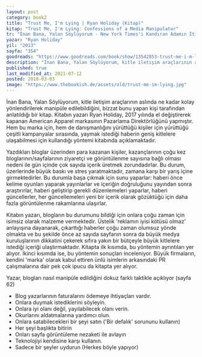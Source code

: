 ```yaml
---
layout: post  
category: book2  
title: "Trust Me, I'm Lying | Ryan Holiday (Kitap)"  
kitap: "Trust Me, I'm Lying: Confessions of a Media Manipulator"  
tr: "İnan Bana, Yalan Söylüyorum - New York Times'i Kandıran Adamın İtirafları"  
yazar: "Ryan Holiday"  
yil: "2013"  
sayfa: "354"  
goodreads: "https://www.goodreads.com/book/show/13542853-trust-me-i-m-lying"
description: "İnan Bana, Yalan Söylüyorum, kitle iletişim araçlarının aslında ne kadar kolay yönlendirilerek manipüle edilebildiğini anlatıyor."
published: true
last_modified_at: 2021-07-12
posted: 2018-03-03
image: "https://www.thebookish.de/assets/old/trust-me-im-lying.jpg"
---
```


İnan Bana, Yalan Söylüyorum, kitle iletişim araçlarının aslında ne kadar kolay yönlendirilerek manipüle edilebildiğini, bizzat bunu yapan kişi tarafından anlatıldığı bir kitap. Kitabın yazarı Ryan Holiday, 2017 yılında el değiştirerek kapanan American Apparel markasının Pazarlama Direktörlüğünü yapmıştır. Hem bu marka için, hem de danışmanlığını yürüttüğü kişiler için yürüttüğü çeşitli kampanyalar sırasında, yaymak istediği haberin geniş kitlelere ulaşabilmesi için kullandığı yöntemi kitabında açıklamaktadır.  
  
Yazdıkları bloglar üzerinden para kazanan kişiler, kazançlarının çoğu kez bloglarının/sayfalarının ziyaretçi ve görüntülenme sayısına bağlı olması nedeni ile gün içinde çok sayıda içerik üretmek zorundadırlar. Bu durum, üzerlerinde büyük baskı ve stres yaratmaktadır, zamana karşı bir yarış içine girmektedirler. Bu durumla başa çıkmak için sunu yaparlar: haberi önce kelime oyunları yaparak yayınlarlar ve içeriğin doğruluğunu yayından sonra araştırırlar, haberi geliştirip gerekli düzenlemeleri yaparlar, haberi güncellerler, her güncellemeleri yeni bir içerik olarak gözüktüğü için daha fazla görüntülenme rakamlarına ulaşırlar.  
  
Kitabın yazarı, blogların bu durumunu bildiği için onlara çoğu zaman için isimsiz olarak malzeme vermektedir. Üstelik 'reklamın iyisi kötüsü olmaz' anlayışına dayanarak, çıkarttığı haberler çoğu zaman olumsuz yönde olmakta ve bu şekilde önce az sayıda sayfanın sonra da büyük medya kuruluşlarının dikkatini çekerek sıfıra yakın bir bütçeyle büyük kitlelere istediği içeriği ulaştırmaktadır. Kitapta ilk kısımda, bu yöntemin ayrıntıları yer alıyor. İkinci kısımda ise, bu yöntemin sonuçları inceleniyor. Büyük firmaların, kendini 'marka' olarak kabul ettiren ünlü isimlerin arkasındaki PR çalışmalarına dair pek çok ipucu da kitapta yer alıyor.  
  
Yazar, blogları nasıl manipüle edildiğini dokuz farklı taktikle açıklıyor (sayfa 62)  
- Blog yazarlarının faturalarını ödemeye ihtiyaçları vardır.  
- Onlara duymak istediklerini söyleyin.  
- Onlara iyi olanı değil, yayılabilecek olanı verin.  
- Okurlarını aldatmalarına yardımcı olun.  
- Onlara satabilecekleri bir şeyi satın ('Bir defalık' sorununu kullanın)  
- Her şeyi başlıkta bitirin  
- Onları sayfa görüntüleme nezaketi ile avlayın  
- Teknolojiyi kendisine karşı kullanın.  
- Sadece bir şeyler uydurun (Herkes böyle yapıyor)  
  
  
